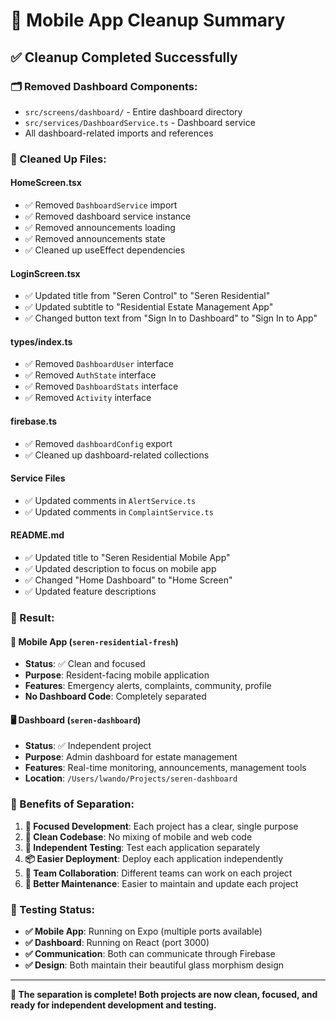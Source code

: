 # 🧹 Mobile App Cleanup Summary

## ✅ **Cleanup Completed Successfully**

### **🗂️ Removed Dashboard Components:**
- `src/screens/dashboard/` - Entire dashboard directory
- `src/services/DashboardService.ts` - Dashboard service
- All dashboard-related imports and references

### **🔧 Cleaned Up Files:**

#### **HomeScreen.tsx**
- ✅ Removed `DashboardService` import
- ✅ Removed dashboard service instance
- ✅ Removed announcements loading
- ✅ Removed announcements state
- ✅ Cleaned up useEffect dependencies

#### **LoginScreen.tsx**
- ✅ Updated title from "Seren Control" to "Seren Residential"
- ✅ Updated subtitle to "Residential Estate Management App"
- ✅ Changed button text from "Sign In to Dashboard" to "Sign In to App"

#### **types/index.ts**
- ✅ Removed `DashboardUser` interface
- ✅ Removed `AuthState` interface
- ✅ Removed `DashboardStats` interface
- ✅ Removed `Activity` interface

#### **firebase.ts**
- ✅ Removed `dashboardConfig` export
- ✅ Cleaned up dashboard-related collections

#### **Service Files**
- ✅ Updated comments in `AlertService.ts`
- ✅ Updated comments in `ComplaintService.ts`

#### **README.md**
- ✅ Updated title to "Seren Residential Mobile App"
- ✅ Updated description to focus on mobile app
- ✅ Changed "Home Dashboard" to "Home Screen"
- ✅ Updated feature descriptions

### **🎯 Result:**

#### **📱 Mobile App (`seren-residential-fresh`)**
- **Status**: ✅ Clean and focused
- **Purpose**: Resident-facing mobile application
- **Features**: Emergency alerts, complaints, community, profile
- **No Dashboard Code**: Completely separated

#### **🖥️ Dashboard (`seren-dashboard`)**
- **Status**: ✅ Independent project
- **Purpose**: Admin dashboard for estate management
- **Features**: Real-time monitoring, announcements, management tools
- **Location**: `/Users/lwando/Projects/seren-dashboard`

### **🚀 Benefits of Separation:**

1. **🎯 Focused Development**: Each project has a clear, single purpose
2. **🧹 Clean Codebase**: No mixing of mobile and web code
3. **🔧 Independent Testing**: Test each application separately
4. **📦 Easier Deployment**: Deploy each application independently
5. **👥 Team Collaboration**: Different teams can work on each project
6. **🔄 Better Maintenance**: Easier to maintain and update each project

### **🧪 Testing Status:**

- **✅ Mobile App**: Running on Expo (multiple ports available)
- **✅ Dashboard**: Running on React (port 3000)
- **✅ Communication**: Both can communicate through Firebase
- **✅ Design**: Both maintain their beautiful glass morphism design

---

**🎉 The separation is complete! Both projects are now clean, focused, and ready for independent development and testing.** 